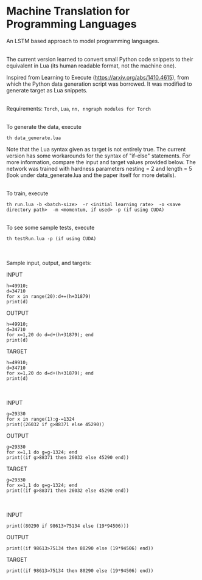 # Machine Translation for Programming Languages
An LSTM based approach to model programming languages. 

<br/>
The current version learned to convert small Python code snippets to their equivalent in Lua (its human readable format, not the machine one).

Inspired from Learning to Execute (https://arxiv.org/abs/1410.4615), from which the Python data generation script was borrowed. It was modified to generate target as Lua snippets. <br/><br/>


Requirements: 
`Torch`, `Lua`, `nn, nngraph modules for Torch`

<br />
To generate the data, execute

```
th data_generate.lua
```

Note that the Lua syntax given as target is not entirely true. The current version has some workarounds for the syntax of "if-else" statements. For more information, compare the input and target values provided below.
The network was trained with hardness parameters nesting = 2 and length = 5 (look under data_generate.lua and the paper itself for more details).


<br />
To train, execute

```
th run.lua -b <batch-size>  -r <initial learning rate>  -o <save directory path>  -m <momentum, if used> -p (if using CUDA)
```


<br />
To see some sample tests, execute

```
th testRun.lua -p (if using CUDA)
```

<br /><br />
Sample input, output, and targets:

INPUT
```
h=49910;
d=34710
for x in range(20):d+=(h+31879)
print(d)
```

OUTPUT
```
h=49910;
d=34710
for x=1,20 do d=d+(h+31879); end
print(d)	
```

TARGET
```
h=49910;
d=34710
for x=1,20 do d=d+(h+31879); end
print(d)	
```

<br /><br />
INPUT
```
g=29330
for x in range(1):g-=1324
print((26032 if g>88371 else 45290))
```

OUTPUT
```
g=29330
for x=1,1 do g=g-1324; end
print((if g>88371 then 26032 else 45290 end))	
```

TARGET
```
g=29330
for x=1,1 do g=g-1324; end
print((if g>88371 then 26032 else 45290 end))	
```

<br /><br />
INPUT
```
print((80290 if 98613>75134 else (19*94506)))
```

OUTPUT
```
print((if 98613>75134 then 80290 else (19*94506) end))	
```

TARGET
```
print((if 98613>75134 then 80290 else (19*94506) end))	
```



